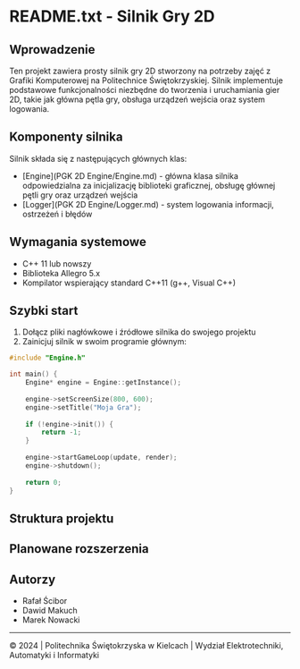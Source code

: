 ﻿# README.txt - Silnik Gry 2D

## Wprowadzenie

Ten projekt zawiera prosty silnik gry 2D stworzony na potrzeby zajęć z Grafiki Komputerowej na Politechnice Świętokrzyskiej. Silnik implementuje podstawowe funkcjonalności niezbędne do tworzenia i uruchamiania gier 2D, takie jak główna pętla gry, obsługa urządzeń wejścia oraz system logowania.

## Komponenty silnika

Silnik składa się z następujących głównych klas:

- [Engine](PGK 2D Engine/Engine.md) - główna klasa silnika odpowiedzialna za inicjalizację biblioteki graficznej, obsługę głównej pętli gry oraz urządzeń wejścia
- [Logger](PGK 2D Engine/Logger.md) - system logowania informacji, ostrzeżeń i błędów

## Wymagania systemowe

- C++ 11 lub nowszy
- Biblioteka Allegro 5.x
- Kompilator wspierający standard C++11 (g++, Visual C++)

## Szybki start

1. Dołącz pliki nagłówkowe i źródłowe silnika do swojego projektu
2. Zainicjuj silnik w swoim programie głównym:

```cpp
#include "Engine.h"

int main() {
    Engine* engine = Engine::getInstance();
    
    engine->setScreenSize(800, 600);
    engine->setTitle("Moja Gra");
    
    if (!engine->init()) {
        return -1;
    }
    
    engine->startGameLoop(update, render);
    engine->shutdown();
    
    return 0;
}
```

## Struktura projektu



## Planowane rozszerzenia



## Autorzy

- Rafał Ścibor
- Dawid Makuch
- Marek Nowacki

---

© 2024 | Politechnika Świętokrzyska w Kielcach | Wydział Elektrotechniki, Automatyki i Informatyki 